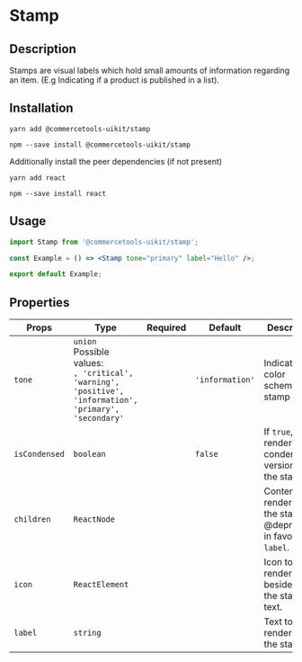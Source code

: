 <!-- THIS IS AN AUTOGENERATED FILE. DO NOT EDIT THIS FILE DIRECTLY. -->
<!-- This file is created by the `yarn generate-readme` script. -->

# Stamp

## Description

Stamps are visual labels which hold small amounts of information regarding an item. (E.g Indicating if a product is published in a list).

## Installation

```
yarn add @commercetools-uikit/stamp
```

```
npm --save install @commercetools-uikit/stamp
```

Additionally install the peer dependencies (if not present)

```
yarn add react
```

```
npm --save install react
```

## Usage

```jsx
import Stamp from '@commercetools-uikit/stamp';

const Example = () => <Stamp tone="primary" label="Hello" />;

export default Example;
```

## Properties

| Props         | Type                                                                                                          | Required | Default         | Description                                                              |
| ------------- | ------------------------------------------------------------------------------------------------------------- | :------: | --------------- | ------------------------------------------------------------------------ |
| `tone`        | `union`<br/>Possible values:<br/>`, 'critical', 'warning', 'positive', 'information', 'primary', 'secondary'` |          | `'information'` | Indicates the color scheme of stamp                                      |
| `isCondensed` | `boolean`                                                                                                     |          | `false`         | If `true`, renders a condensed version of the stamp.                     |
| `children`    | `ReactNode`                                                                                                   |          |                 | Content to render within the stamp.&#xA;@deprecated in favor of `label`. |
| `icon`        | `ReactElement`                                                                                                |          |                 | Icon to render beside (left) the stamp text.                             |
| `label`       | `string`                                                                                                      |          |                 | Text to render within the stamp.                                         |
